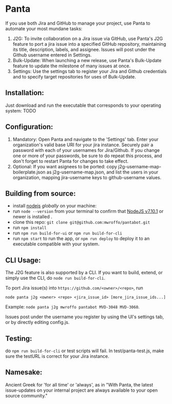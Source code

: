 # Panta
If you use both Jira and GitHub to manage your project, use Panta to automate your most mundane tasks:
1. J2G: To invite collaboration on a Jira issue via GitHub, use Panta's J2G feature to port a jira issue into a specified GitHub repository, maintaining its title, description, labels, and assignee. Issues will post under the Github username entered in Settings.
2. Bulk-Update: When launching a new release, use Panta's Bulk-Update feature to update the milestone of many issues at once.
3. Settings: Use the settings tab to register your Jira and Github credentials and to specify target repositories for uses of Bulk-Update.

## Installation:
Just download and run the executable that corresponds to your operating system: TODO

## Configuration:
1. Mandatory: Open Panta and navigate to the 'Settings' tab. Enter your organization's valid base URI for your jira instance. Securely pair a password with each of your usernames for Jira/Github. If you change one or more of your passwords, be sure to do repeat this process, and don't forget to restart Panta for changes to take effect.
2. Optional: If you want asignees to be ported: copy j2g-username-map-boilerplate.json as j2g-username-map.json, and list the users in your organization, mapping jira-username keys to github-username values.

## Building from source:
* install [nodejs](https://nodejs.org/en/download/) _globally_ on your machine: 
* run `node --version` from your terminal to confirm that [NodeJS v7.10.1](https://node.green/#ES2017) or newer is installed .
* clone this repo: `git clone git@github.com:mwroffo/pantabot.git`
* run `npm install`
* run `npm run build-for-ui` or `npm run build-for-cli`
* run `npm start` to run the app, or `npm run deploy` to deploy it to an executable compatible with your system.

## CLI Usage:
The J2G feature is also supported by a CLI. If you want to build, extend, or simply use the CLI, do `node run build-for-cli`.

To port Jira issue(s) into `https://github.com/<owner>/<repo>`, run
  
`node panta j2g <owner> <repo> <jira_issue_id> [more_jira_issue_ids...]`

Example: `node panta j2g mwroffo pantabot MVD-3048 MVD-3060`.

Issues post under the username you register by using the UI's settings tab, or by directly editing config.js.

## Testing:

do `npm run build-for-cli` or test scripts will fail. In test/panta-test.js, make sure the testURL is correct for your Jira instance.

## Namesake:
Ancient Greek for 'for all time' or 'always', as in "With Panta, the latest issue-updates on your internal project are always available to your open source community."